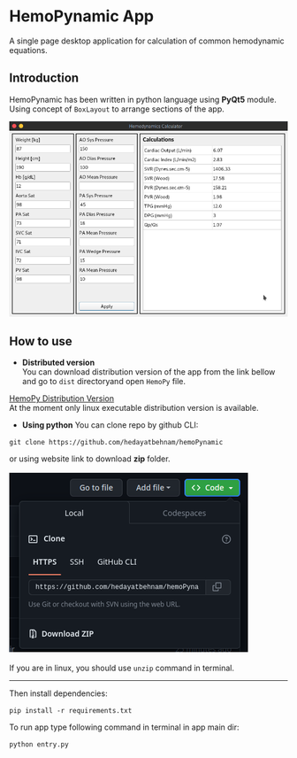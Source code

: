 # HemoPynamic App
A single page desktop application for calculation of common hemodynamic equations.

## Introduction
HemoPynamic has been written in python language using **PyQt5** module. \
Using concept of `BoxLayout` to arrange sections of the app.  

![App main window](images/hemoPynamic.png "HemoPy GUI")  

## How to use
* **Distributed version**  
You can download distribution version of the app from the link bellow and go to `dist` directoryand open `HemoPy` file.  

[HemoPy Distribution Version](https://drive.google.com/drive/folders/1wf7LlUEpNvbVZOjF-F_jmIRxLnsiuZM4?usp=drive_link)  
At the moment only linux executable distribution version is available.  

* **Using python**
You can clone repo by github CLI:

```
git clone https://github.com/hedayatbehnam/hemoPynamic
```


or using website link to download **zip** folder.
\
\
![zip download image](images/zip_download.png "zip download")
\
\
If you are in linux, you should use `unzip` command in terminal.
___
  
Then install dependencies:


```
pip install -r requirements.txt
```



To run app type following command in terminal in app main dir:

```
python entry.py
```
